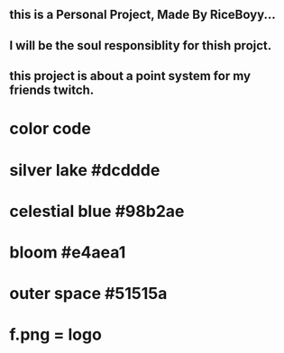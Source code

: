 ## this is a Personal Project, Made By RiceBoyy...
## I will be the soul responsiblity for thish projct.
## this project is about a point system for my friends twitch.

#   color code
#   silver lake     #dcddde
#   celestial blue  #98b2ae
#   bloom           #e4aea1
#   outer space     #51515a
#
#
#   f.png = logo
#   
#   
#
#
#
#
#
#